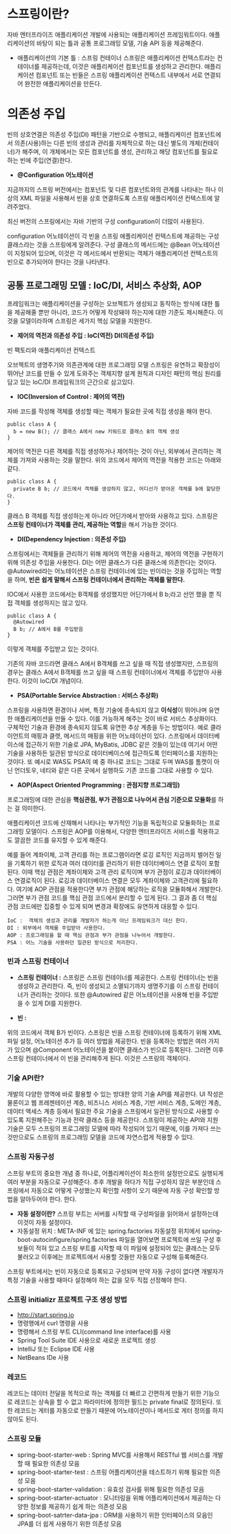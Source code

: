 # 스프링이란?
자바 엔터프라이즈 애플리케이션 개발에 사용되는 애플리케이션 프레임워트이다.
애플리케이션의 바탕이 되는 틀과 공통 프로그래밍 모델, 기술 API 등을 제공해준다.

-  애플리케이션의 기본 틀 : 스프링 컨테이너
스프링은 애플리케이션 컨텍스트라는 컨테이너를 제공하는데, 이것은 애플리케이션 컴포넌트를 생성하고 관리한다. 애플리케이션 컴포넌트 또는 빈들은 스프링 애플리케이션 컨텍스트 내부에서 서로 연결되어 완전한 애플리케이션을 만든다.

# 의존성 주입
빈의 상호연결은 의존성 주입(DI) 패턴을 기반으로 수행되고, 애플리케이션 컴포넌트에서 의존(사용)하는 다른 빈의 생성과 관리를 자체적으로 하는 대신 별도의 개체(컨테이너)가 해주며, 이 개체에서는 모든 컴포넌트를 생성, 관리하고 해당 컴포넌트를 필요로 하는 빈에 주입(연결)한다.


- **@Configuration 어노테이션**

지금까지의 스프링 버전에서는 컴포넌트 및 다른 컴포넌트와의 관계를 나타내는 하나 이상의 XML 파일을 사용해서 빈을 상호 연결하도록 스프링 애플리케이션 컨텍스트에 알려주었다.

최신 버전의 스프링에서는 자바 기반의 구성 configuration이 더많이 사용된다.

configuration 어노테이션이 각 빈을 스프링 애플리케이션 컨텍스트에 제공하는 구성 클래스라는 것을 스프링에게 알려준다. 구성 클래스의 메서드에는 @Bean 어노테이션이 지정되어 있으며, 이것은 각 메서드에서 반환되는 객체가 애플리케이션 컨텍스트의 빈으로 추가되어야 한다는 것을 나타낸다.

## 공통 프로그래밍 모델 : loC/DI, 서비스 추상화, AOP
프레임워크는 애플리케이션을 구성하는 오브젝트가 생성되고 동작하는 방식에 대한 틀을 제공해줄 뿐만 아니라,
코드가 어떻게 작성돼야 하는지에 대한 기준도 제시해준다. 이것을 모델이라하며 스프링은 세가지 핵심 모델을 지원한다.


- **제어의 역전과 의존성 주입 : IoC(역전) DI(의존성 주입)**

빈 팩토리와 애플리케이션 컨텍스트

오브젝트의 생명주기와 의존관계에 대한 프로그래밍 모델
스프링은 유연하고 확장성이 뛰어난 코드를 만들 수 있게 도와주는 객체지향 설계 원칙과 디자인 패턴의 핵심 원리를 담고 있는 loC/DI 프레임워크의  근간으로 삼고있다.

- **IOC(Inversion of Control : 제어의 역전)**

자바 코드를 작성해 객체를 생성할 때는 객체가 필요한 곳에 직접 생성을 해야 한다.

```
public class A {
  b = new B(); // 클래스 A에서 new 키워드로 클래스 B의 객체 생성
}
```

제어의 역전은 다른 객체를 직접 생성하거나 제어하는 것이 아닌, 외부에서 관리하는 객체를 가져와 사용하는 것을 말한다. 위의 코드에서 제어의 역전을 적용한 코드는 아래와 같다.

~~~
public class A {
  private B b; // 코드에서 객체를 생성하지 않고, 어디선가 받아온 객체를 b에 할당한다.
}
~~~
클래스 B 객체를 직접 생성하는게 아니라 어딘가에서 받아와 사용하고 있다. 스프링은 **스프링 컨테이너가 객체를 관리, 제공하는 역할**을 해서 가능한 것이다.



- **DI(Dependency Injection : 의존성 주입)**

스프링에서는 객체들을 관리하기 위해 제어의 역전을 사용하고, 제어의 역전을 구현하기 위해 의존성 주입을 사용한다.
DI는 어떤 클래스가 다른 클래스에 의존한다는 것이다. @Autowired라는 어노테이션은 스프링 컨테이너에 있는 빈이라는 것을 주입하는 역할을 하며, **빈은 쉽게 말해서 스프링 컨테이너에서 관리하는 객체를 말한다.** 

IOC에서 사용한 코드에서는 B객체를 생성했지만 어딘가에서 B b;라고 선언 했을 뿐 직접 객체를 생성하지는 않고 있다.
```
public class A {
  @Autowired
  B b; // A에서 B를 주입받음
}
```
이렇게 객체를 주입받고 있는 것이다.

기존의 자바 코드라면 클래스 A에서 B객체를 쓰고 싶을 때 직접 생성했지만, 스프링의 경우는 클래스 A에서 B객체를 쓰고 싶을 때 스프링 컨테이너에서 객체를 주입받아 사용한다. 이것이 IoC/DI 개념이다.


- **PSA(Portable Service Abstraction : 서비스 추상화)**

스프링을 사용하면 환경이나 서버, 특정 기술에 종속되지 않고 **이식성**이 뛰어나며 유연한 애플리케이션을 만들 수 있다.
이를 가능하게 해주는 것이 바로 서비스 추상화이다. 구체적인 기술과 환경에 종속되지 않도록 유연한 추상 계층을 두는 방법이다. 예로 클라이언트의 매핑과 클랫, 메서드의 매핑을 위한 어노테이션이 있다. 스프링에서 데이터베이스에 접근하기 위한 기술로 JPA, MyBatis, JDBC 같은 것들이 있는데 여기서 어떤 기술을 사용하든 일관된 방식으로 데이터베이스에 접근하도록 인터페이스를 지원하는 것이다. 또 예시로 WAS도 PSA의 예 중 하나로 코드는 그대로 두며 WAS를 톰캣이 아닌 언더토우, 네티와 같은 다른 곳에서 실행하도 기존 코드를 그대로 사용할 수 있다.

- **AOP(Aspect Oriented Programming : 관점지향 프로그래밍)**

프로그래밍에 대한 관심을 **핵심관점, 부가 관점으로 나누어서 관심 기준으로 모듈화**를 하는 걸 의미한다.

애플리케이션 코드에 산재해서 나타나는 부가적인 기능을 독립적으로 모듈화하는 프로그래밍 모델이다. 스프링은 AOP를 이용해서, 다양한 엔터프라이즈 서비스를 적용하고도 깔끔한 코드를 유지할 수 있게 해준다.

예를 들어 계좌이체, 고객 관리를 하는 프로그램이라면 로깅 로직인 지금까지 벌어진 일을 기록하기 위한 로직과 여러 데이터를 관리하기 위한 데이터베이스 연결 로직이 포함된다. 이때 핵심 관점은 계좌이체와 고객 관리 로직이며 부가 관점이 로깅과 데이터베이스 연결로직이 된다. 로깅과 데이터베이스 연결은 모두 계좌이체와 고객관리에 필요하다. 여기에 AOP 관점을 적용한다면 부가 관점에 해당하는 로직을 모듈화해서 개발한다. 그러면 부가 관점 코드를 핵심 관점 코드에서 분리할 수 있게 된다. 그 결과 좀 더 핵심 관점 코드에만 집중할 수 있게 되며 변경과 확장에도 유연하게 대응할 수 있다.

```
IoC :  객체의 생성과 관리를 개발자가 하는게 아닌 프레임워크가 대신 한다.
DI : 외부에서 객체를 주입받아 사용한다.
AOP : 프로그래밍을 할 때 핵심 관점과 부가 관점을 나누어서 개발한다.
PSA : 어느 기술을 사용하던 일관된 방식으로 처리한다.
```


### 빈과 스프링 컨테이너
- **스프링 컨테이너 :**
스프링은 스프링 컨테이너를 제공한다. 스프링 컨테이너는 빈을 생성하고 관리한다. 즉, 빈이 생성되고 소멸되기까지 생명주기를 이 스프링 컨테이너가 관리하는 것이다. 또한 @Autowired 같은 어노테이션을 사용해 빈을 주입받을 수 있게 DI를 지원한다.

- **빈 :**

위의 코드에서 객체 B가 빈이다. 스프링은 빈을 스프링 컨테이너에 등록하기 위해 XML 파일 설정, 어노테이션 추가 등 여러 방법을 제공한다. 빈을 등록하는 방법은 여러 가지가 있으며 @Component 어노테이션을 붙이면 클래스가 빈으로 등록된다. 그러면 이후 스프링 컨테이너에서 이 빈을 관리해주게 된다. 이것은 스프링의 객체이다.


### 기술 API란? 
개발의 다양한 영역에 바로 활용할 수 있는 방대한 양의 기술 API를 제공한다. UI 작성은 물론이고 웹 프레젠테이션 계층, 비즈니스 서비스 계층, 기반 서비스 계층, 도메인 계층, 데이터 액세스 계층 등에서 필요한 주요 기술을 스프링에서 일관된 방식으로 사용할 수 있도록 지원해주는 기능과 전략 클래스 등을 제공한다. 스프링이 제공하는 API와 지원 기술은 모두 스프링의 프로그래밍 모델에 따라 작성되어 있기 때문에, 이를 가져다 쓰는 것만으로도 스프링의 프로그래밍 모델을 코드에 자연스럽게 적용할 수 있다.


### 스프링 자동구성
스프링 부트의 중요한 개념 중 하나로, 어플리케이션이 최소한의 설정만으로도 실행되게 여러 부분을 자동으로 구성해준다.
추후 개발을 하다가 직접 구성하지 않은 부분인데 스프링에서 자동으로 어떻게 구성했는지 확인할 사항이 오기 때문에 자동 구성 확인할 방법을 알아두어야 한다. 한다.

- **자동 설정이란?**  스프링 부트는 서버를 시작할 때 구성파일을 읽어와서 설정하는데 이것이 자동 설정이다.
- 자동설정 위치 : META-INF 에 있는 spring.factories
자동설정 위치에서 spring-boot-autocinfigure/spring.factories 파일을 열어보면 프로젝트에 쓰일 구성 후보들이 적혀 있고 스프링 부트를 시작할 때 이 파일에 설정되어 있는 클래스는 모두 불러오고 이후에는 프로젝트에서 사용할 것들만 자동으로 구성해 등록해준다.

스프링 부트에서는 빈이 자동으로 등록되고 구성되며 만약 자동 구성이 없다면 개발자가 특정 기술을 사용할 때마다 설정해야 하는 값을 모두 직접 선정해야 한다.


### 스프링 initializr 프로젝트 구조 생성 방법
- http://start.spring.io
- 명령행에서 curl 명령을 사용
- 명령해서 스프링 부트 CLI(command line interface)를 사용
- Spring Tool Suite IDE 사용으로 새로운 프로젝트 생성
- IntelliJ 또는 Eclipse IDE 사용
- NetBeans IDe 사용



### 레코드
레코드는 데이터 전달을 목적으로 하는 객체를 더 빠르고 간편하게 만들기 위한 기능으로 레코드는 상속을 할 수 없고 파라미터에 정의한 필드는 private final로 정의된다. 또한 레코드는 게터를 자동으로 만들기 때문에 어노테이션이나 메서드로 게터 정의를 하지 않아도 된다.




### 스프링 모듈
- spring-boot-starter-web : Spring MVC를 사용해서 RESTful 웹 서비스를 개발할 때 필요한 의존성 모음
- spring-boot-starter-test : 스프링 어플리케이션을 테스트하기 위해 필요한 의존성 모음
- spring-boot-starter-validation :  유효성 검사를 위해 필요한 의존성 모음
- spring-boot-starter-actuator : 모니터링을 위해 어플리케이션에서 제공하는 다양한 정보를 제공하기 쉽게 하는 의존성 모음
- spring-boot-satrter-data-jpa : ORM을 사용하기 위한 인터페이스의 모음인 JPA를 더 쉽게 사용하기 위한 의존성 모음



